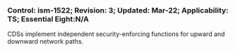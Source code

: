 ### Control: ism-1522; Revision: 3; Updated: Mar-22; Applicability: TS; Essential Eight:N/A
<p>CDSs implement independent security-enforcing functions for upward and downward network paths.</p>